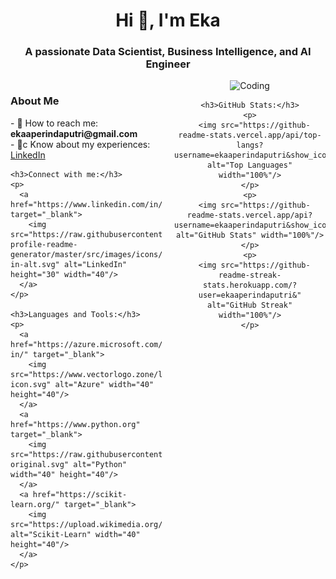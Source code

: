 <h1 align="center">Hi 👋, I'm Eka</h1>
<h3 align="center">A passionate Data Scientist, Business Intelligence, and AI Engineer</h3>

<div style="display: flex; justify-content: space-between;">
  <div style="width: 48%;">
    <h3>About Me</h3>
    <p>
      - 💎 How to reach me: <strong>ekaaperindaputri@gmail.com</strong><br/>
      - 📛c Know about my experiences: <a href="https://www.linkedin.com/in/ekaaperindaputri" target="_blank">LinkedIn</a>
    </p>
    
    <h3>Connect with me:</h3>
    <p>
      <a href="https://www.linkedin.com/in/ekaaperindaputri" target="_blank">
        <img src="https://raw.githubusercontent.com/rahuldkjain/github-profile-readme-generator/master/src/images/icons/Social/linked-in-alt.svg" alt="LinkedIn" height="30" width="40"/>
      </a>
    </p>
    
    <h3>Languages and Tools:</h3>
    <p>
      <a href="https://azure.microsoft.com/en-in/" target="_blank">
        <img src="https://www.vectorlogo.zone/logos/microsoft_azure/microsoft_azure-icon.svg" alt="Azure" width="40" height="40"/>
      </a>
      <a href="https://www.python.org" target="_blank">
        <img src="https://raw.githubusercontent.com/devicons/devicon/master/icons/python/python-original.svg" alt="Python" width="40" height="40"/>
      </a>
      <a href="https://scikit-learn.org/" target="_blank">
        <img src="https://upload.wikimedia.org/wikipedia/commons/0/05/Scikit_learn_logo_small.svg" alt="Scikit-Learn" width="40" height="40"/>
      </a>
    </p>
  </div>
  
  <div style="width: 48%; text-align: center;">
    <img src="https://cdn.dribbble.com/users/2704414/screenshots/7466903/selfportrait.gif" alt="Coding" width="100%"/>
    
    <h3>GitHub Stats:</h3>
    <p>
      <img src="https://github-readme-stats.vercel.app/api/top-langs?username=ekaaperindaputri&show_icons=true&locale=en&layout=compact" alt="Top Languages" width="100%"/>
    </p>
    <p>
      <img src="https://github-readme-stats.vercel.app/api?username=ekaaperindaputri&show_icons=true&locale=en" alt="GitHub Stats" width="100%"/>
    </p>
    <p>
      <img src="https://github-readme-streak-stats.herokuapp.com/?user=ekaaperindaputri&" alt="GitHub Streak" width="100%"/>
    </p>
  </div>
</div>
